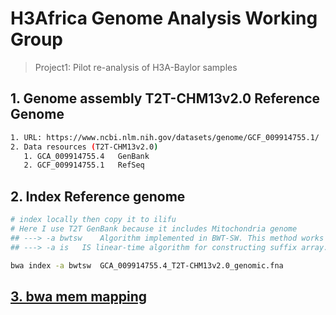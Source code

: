# H3Africa Genome Analysis Working Group

> Project1: Pilot re-analysis of H3A-Baylor samples

## 1. Genome assembly T2T-CHM13v2.0 Reference Genome

```bash
1. URL: https://www.ncbi.nlm.nih.gov/datasets/genome/GCF_009914755.1/
2. Data resources (T2T-CHM13v2.0)
   1. GCA_009914755.4	GenBank
   2. GCF_009914755.1	RefSeq
```

## 2. Index Reference genome

```bash
# index locally then copy it to ilifu
# Here I use T2T GenBank because it includes Mitochondria genome
## ---> -a bwtsw	Algorithm implemented in BWT-SW. This method works with the whole human genome.
## ---> -a is	IS linear-time algorithm for constructing suffix array. It requires 5.37N memory where N is the size of the database. IS is moderately fast, but does not work with database larger than 2GB.

bwa index -a bwtsw  GCA_009914755.4_T2T-CHM13v2.0_genomic.fna
```

## [3. bwa mem mapping]("stage1:convert_carm_T2T_mapping/README.md")

